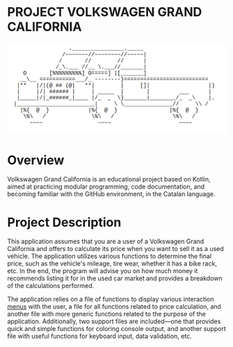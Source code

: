 # PROJECT VOLKSWAGEN GRAND CALIFORNIA
![Logo](logo.png)

# Overview
Volkswagen Grand California is an educational project based on Kotlin, aimed at practicing modular programming, code documentation, and becoming familiar with the GitHub environment, in the Catalan language.

# Project Description
This application assumes that you are a user of a Volkswagen Grand California and offers to calculate its price when you want to sell it as a used vehicle. The application utilizes various functions to determine the final price, such as the vehicle's mileage, tire wear, whether it has a bike rack, etc. In the end, the program will advise you on how much money it recommends listing it for in the used car market and provides a breakdown of the calculations performed.

The application relies on a file of functions to display various interaction [menus](src/main/kotlin/functionsMenu.kt) with the user, a file for all functions related to price calculation, and another file with more generic functions related to the purpose of the application. Additionally, two support files are included—one that provides quick and simple functions for coloring console output, and another support file with useful functions for keyboard input, data validation, etc.
